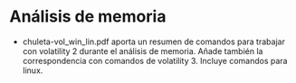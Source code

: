 # Análisis de memoria

* chuleta-vol_win_lin.pdf aporta un resumen de comandos para trabajar con volatility 2 durante el análisis de memoria. Añade también la correspondencia con comandos de volatility 3. Incluye comandos para linux.  
